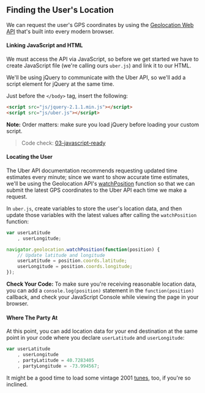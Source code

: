 ## Finding the User's Location

We can request the user's GPS coordinates by using the [Geolocation Web API](https://developer.mozilla.org/en-US/docs/Web/API/Geolocation/Using_geolocation) that's built into every modern browser.

#### Linking JavaScript and HTML

We must access the API via JavaScript, so before we get started we have to create JavaScript file (we're calling ours `uber.js`) and link it to our HTML. 

We'll be using jQuery to communicate with the Uber API, so we'll add a script element for jQuery at the same time.

Just before the `</body>` tag, insert the following:

```html
<script src="js/jquery-2.1.1.min.js"></script>
<script src="js/uber.js"></script>
```

__Note:__ Order matters: make sure you load jQuery before loading your custom script.

> Code check: [03-javascript-ready](https://github.com/Thinkful/uber-api-guide/tree/master/app/03-javascript-ready)

#### Locating the User

The Uber API documentation recommends requesting updated time estimates every minute; since we want to show accurate time estimates, we'll be using the Geolocation API's [watchPosition](https://developer.mozilla.org/en-US/docs/Web/API/Geolocation.watchPosition) function so that we can submit the latest GPS coordinates to the Uber API each time we make a request.

In `uber.js`, create variables to store the user's location data, and then update those variables with the latest values after calling the `watchPosition` function:

```js
var userLatitude
	, userLongitude;

navigator.geolocation.watchPosition(function(position) {
	// Update latitude and longitude
	userLatitude = position.coords.latitude;
	userLongitude = position.coords.longitude;
});
```

__Check Your Code:__ To make sure you're receiving reasonable location data, you can add a `console.log(position)` statement in the `function(position)` callback, and check your JavaScript Console while viewing the page in your browser.

#### Where The Party At

At this point, you can add location data for your end destination at the same point in your code where you declare `userLatitude` and `userLongitude`:

```js
var userLatitude
	, userLongitude
	, partyLatitude = 40.7283405
	, partyLongitude = -73.994567;
```

It might be a good time to load some vintage 2001 [tunes](https://www.youtube.com/watch?v=9UCY_U4QwqI), too, if you're so inclined.